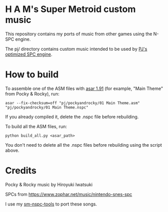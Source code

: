 # H A M's Super Metroid custom music
This repository contains my ports of music from other games using the N-SPC engine.

The pj/ directory contains custom music intended to be used by [PJ's optimized SPC engine](https://github.com/H-A-M-G-E-R/SM-SPC).

# How to build
To assemble one of the ASM files with [asar 1.91](https://github.com/RPGHacker/asar/releases/tag/v1.91) (for example, "Main Theme" from Pocky & Rocky), run:

`asar --fix-checksum=off "pj/pockyandrocky/01 Main Theme.asm" "pj/pockyandrocky/01 Main Theme.nspc"`

If you already compiled it, delete the .nspc file before rebuilding.

To build all the ASM files, run:

`python build_all.py <asar_path>`

You don't need to delete all the .nspc files before rebuilding using the script above.

# Credits
Pocky & Rocky music by Hiroyuki Iwatsuki

SPCs from https://www.zophar.net/music/nintendo-snes-spc

I use my [sm-nspc-tools](https://github.com/H-A-M-G-E-R/sm-nspc-tools) to port these songs.
